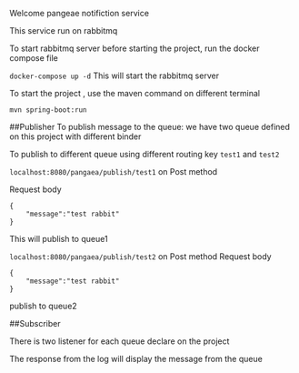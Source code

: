 Welcome pangeae notifiction service

This service run on rabbitmq

To start rabbitmq server before starting the project, run the docker compose file

```docker-compose up -d```
This will start the rabbitmq server

To start the project , use the maven command on different terminal

```mvn spring-boot:run```

##Publisher
To publish message to the queue: we have two queue defined on this project with different binder

To publish to different queue using different routing key
``test1`` and ```test2```

```localhost:8080/pangaea/publish/test1``` on Post method

Request body
```
{
    "message":"test rabbit"
}
```
This will publish to queue1

```localhost:8080/pangaea/publish/test2``` on Post method
Request body
```
{
    "message":"test rabbit"
}
```
publish to queue2

##Subscriber

There is two listener for each queue declare on the project

The response from the log will display the message from the queue

